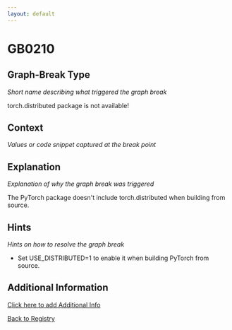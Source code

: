 ```yaml
---
layout: default
---
```

# GB0210

## Graph-Break Type
*Short name describing what triggered the graph break*

torch.distributed package is not available!

## Context
*Values or code snippet captured at the break point*



## Explanation
*Explanation of why the graph break was triggered*

The PyTorch package doesn't include torch.distributed when building from source.

## Hints
*Hints on how to resolve the graph break*

- Set USE_DISTRIBUTED=1 to enable it when building PyTorch from source.


## Additional Information

<!-- ADDITIONAL INFORMATION START - Add custom information below this line -->

<!-- ADDITIONAL INFORMATION END -->


[Click here to add Additional Info](https://github.com/pytorch-labs/compile-graph-break-site/edit/main/docs/gb/gb0210.md)

[Back to Registry](../index.html)
